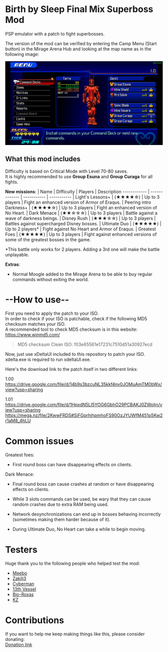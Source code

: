 # Birth by Sleep Final Mix Superboss Mod
PSP emulator with a patch to fight superbosses.

The version of the mod can be verified by entering the Camp Menu (Start button) in
the Mirage Arena Hub and looking at the map name as in the following image:

![Example of version number](ULJM05775_00005.jpg)

## What this mod includes
Difficulty is based on Critical Mode with Level 70-80 saves.  
It is highly recommended to use **Group Esuna** and **Group Curaga** for all fights.

**New missions**:
| Name | Difficulty | Players | Description
------------ | ------------- | ----------- | -----------
| Light's Lessons+ | (★★★★☆) | Up to 3 players | Fight an enhanced version of Armor of Eraqus. 
| Peering intro Darkness+ | (★★★★☆) | Up to 3 players | Fight an enhanced version of No Heart. 
| Dark Menace | (★★☆☆☆) | Up to 3 players | Battle against a wave of darkness beings. 
| Disney Rush | (★★★☆☆) | Up to 3 players | Battles against supercharged Disney bosses. 
| Ultimate Duo | (★★★★★) | Up to 2 players* | Fight against No Heart and Armor of Eraqus.
| Greatest Foes | (★★★★★) | Up to 3 players | Fight against enhanced versions of some of the greatest bosses in the game. 

*This battle only works for 2 players. Adding a 3rd one will make the battle unplayable.

**Extras**:
- Normal Moogle added to the Mirage Arena to be able to buy regular commands without exiting the world.

# --How to use--
First you need to apply the patch to your ISO.  
In order to check if your ISO is patchable, check if the following MD5 checksum matches your ISO.  
A recommended tool to check MD5 checksum is in this website: https://www.winmd5.com/

> MD5 checksum Clean ISO:
> f03e65561e17231c7510d51a30927ecd

Now, just use xDeltaUI included to this repository to patch your ISO. xdelta.exe is required to run xdeltaUI.exe.

Here's the download link to the patch itself in two different links:  

1.00  
https://drive.google.com/file/d/14b9s3bzcuNL35kkf4nv0JOMuAmTM0bWx/view?usp=sharing

1.01  
https://drive.google.com/file/d/1HpxdN5LI5YOG6GbhO29PCBAKJ0ZWoljn/view?usp=sharing
https://mega.nz/file/2KwwFRDS#SiFGprhihpmhoFS90OzJYUWfM451p5Kw2r1aM8_4hLU

# Common issues
Greatest foes:
- First round boss can have disappearing effects on clients.

Dark Menace:
- Final round boss can cause crashes at random or have disappearing effects on clients.

- While 3 slots commands can be used, be wary that they can cause random crashes due to extra RAM being used.

- Network desynchronizations can end up in bosses behaving incorrectly (sometimes making them harder because of it).

- During Ultimate Duo, No Heart can take a while to begin moving.

# Testers
Huge thank you to the following people who helped test the mod:
- [Meebo](https://twitter.com/Sora3100)
- [Zakilj3](https://twitter.com/Zakilj3)
- [Cyberman](https://twitter.com/Cyberman6)
- [13th Vessel](https://twitter.com/ligero_miguel)
- [Bio-Roxas](https://twitter.com/Bio_Roxas)
- [KZ](https://twitter.com/KZXcellent)

# Contributions
If you want to help me keep making things like this, please consider donating:  
[Donation link](http://paypal.me/keytotruth)
